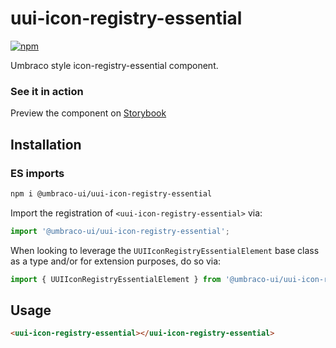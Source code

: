 # uui-icon-registry-essential

[![npm](https://img.shields.io/npm/v/@umbraco-ui/uui-icon-registry-essential?logoColor=%231B264F)](https://www.npmjs.com/package/@umbraco-ui/uui-icon-registry-essential)

Umbraco style icon-registry-essential component.

### See it in action

Preview the component on [Storybook](https://uui.umbraco.com/?path=/docs/uui-icon-registry-essential--docs)

## Installation

### ES imports

```zsh
npm i @umbraco-ui/uui-icon-registry-essential
```

Import the registration of `<uui-icon-registry-essential>` via:

```javascript
import '@umbraco-ui/uui-icon-registry-essential';
```

When looking to leverage the `UUIIconRegistryEssentialElement` base class as a type and/or for extension purposes, do so via:

```javascript
import { UUIIconRegistryEssentialElement } from '@umbraco-ui/uui-icon-registry-essential';
```

## Usage

```html
<uui-icon-registry-essential></uui-icon-registry-essential>
```
